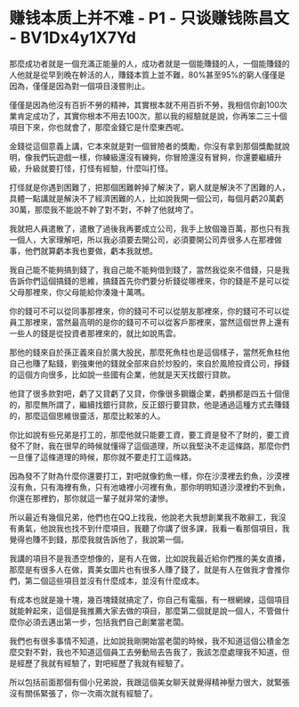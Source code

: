 # 赚钱本质上并不难 - P1 - 只谈赚钱陈昌文 - BV1Dx4y1X7Yd

那麼成功者就是一個充滿正能量的人，成功者就是一個能賺錢的人，一個能賺錢的人他就是從早到晚在幹活的人，賺錢本質上並不難，80%甚至95%的窮人僅僅是因為，僅僅是因為對一個項目淺嘗則止。

僅僅是因為他沒有百折不勞的精神，其實根本就不用百折不勞，我相信你創100次業肯定成功了，其實你根本不用去100次，那以我的經驗就是說，你再笨二三十個項目下來，你也就會了，那麼金錢它是什麼東西呢。

金錢從這個意義上講，它本來就是對一個冒險者的獎勵，你沒有拿到那個獎勵就說明，像我們玩遊戲一樣，你練級還沒有練夠，你冒險還沒有冒夠，你還要繼續升級，升級就要打怪，打怪有經驗，什麼叫打怪。

打怪就是你遇到困難了，把那個困難幹掉了解決了，窮人就是解決不了困難的人，具體一點講就是解決不了經濟困難的人，比如說我開一個公司，每個月虧20萬虧30萬，那麼我不能說不幹了對不對，不幹了他就垮了。

我就把人員遣散了，遣散了過後我再要成立公司，我手上放個幾百萬，那也只有我一個人，大家理解吧，所以我必須要去開公司，必須要開公司弄很多人在那裡做事，他們就算虧本我也要做，虧本我就想。

我自己能不能夠搞到錢了，我自己能不能夠借到錢了，當然我從來不借錢，只是我告訴你們這個搞錢的思維，搞錢首先你們要分析錢從哪裡來，你的錢是不是可以從父母那裡來，你父母能給你湊幾十萬嗎。

你的錢可不可以從同事那裡來，你的錢可不可以從朋友那裡來，你的錢可不可以從員工那裡來，當然最高明的是你的錢可不可以從客戶那裡來，當然這個世界上還有一些人的錢是從投資者那裡來的，就比如說馬雲。

那他的錢來自於孫正義來自於廣大股民，那麼死魚柱也是這個樣子，當然死魚柱他自己也賺了點錢，劉強東他的錢就全部來自於炒股的，來自於風險投資公司，掙錢的這個方向很多，比如說一些國有企業，他就是天天找銀行貸款。

他貸了很多款對吧，虧了又貸虧了又貸，你像很多鋼鐵企業，虧損都是四五十個億的，那麼無所謂了，繼續找銀行貸款，反正銀行要貸款，他是通過這種方式去賺錢的，那麼這個思維很靈活，那麼比較笨的人。

你比如說有些兄弟是打工的，那麼他就只能要工資，要工資是發不了財的，要工資發不了財，我在很早的時候就懂得了這個道理，所以我堅決不走這條路，那麼你們一旦懂了這條道理的時候，那你就不要走打工這條路。

因為發不了財為什麼你還要打工，對吧就像釣魚一樣，你在沙漠裡去釣魚，沙漠裡沒有魚，只有海裡有魚，只有池塘裡小河裡有魚，那你明明知道沙漠裡釣不到魚，你還在那裡釣，那你就這一輩子就非常的淒慘。

所以最近有幾個兄弟，他們也在QQ上找我，他說老大我想創業我不敢辭工，我沒有勇氣，他說我也找不到什麼項目，我聽了你講了很多課，我看一看那個項目，我覺得也賺不到錢，那麼我就告訴他了，我說第一個。

我講的項目不是我憑空想像的，是有人在做，比如說我最近給你們推的美女直播，那麼是有很多人在做，賣美女圖片也有很多人賺了錢了，就是有人在做我才會推你們，第二個這些項目並沒有什麼成本，並沒有什麼成本。

有成本也就是幾十塊，幾百塊錢就搞定了，你自己有電腦，有一根網線，這個項目就能幹起來，這個是我推薦大家去做的項目，那麼第二個就是說一個人，不管做什麼你必須去邁出第一步，包括我們自己創業當老闆。

我們也有很多事情不知道，比如說我剛開始當老闆的時候，我不知道這個公積金怎麼交對不對，我也不知道這個員工去勞動局去告我了，我該怎麼處理我不知道，但是經歷了我就有經驗了，對吧經歷了我就有經驗了。

所以包括前面那個有個小兄弟說，我跟這個美女聊天就覺得精神壓力很大，就緊張沒有關係緊張了，你一次兩次就有經驗了。

